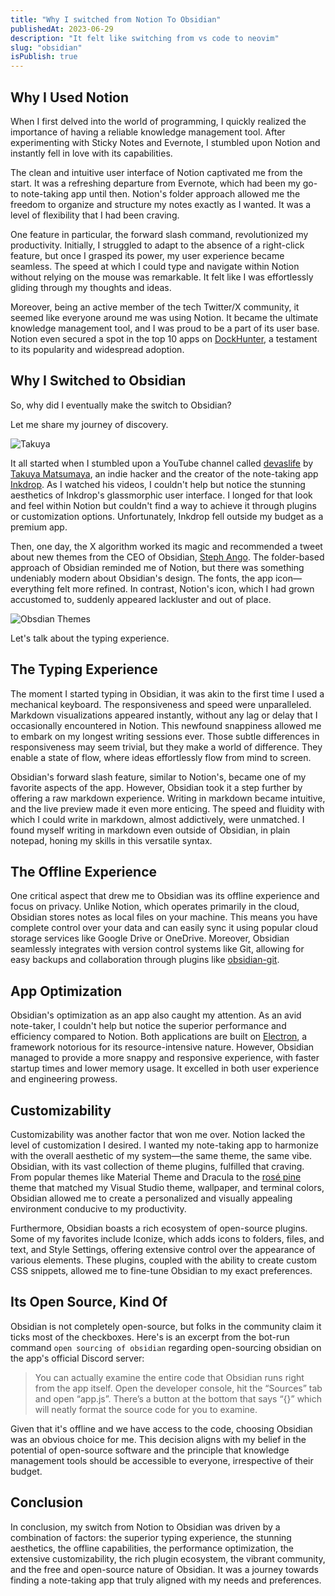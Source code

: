 ```yaml
---
title: "Why I switched from Notion To Obsidian"
publishedAt: 2023-06-29
description: "It felt like switching from vs code to neovim"
slug: "obsidian"
isPublish: true
---
```


## Why I Used Notion

When I first delved into the world of programming, I quickly realized the importance of having a reliable knowledge management tool. After experimenting with Sticky Notes and Evernote, I stumbled upon Notion and instantly fell in love with its capabilities.

The clean and intuitive user interface of Notion captivated me from the start. It was a refreshing departure from Evernote, which had been my go-to note-taking app until then. Notion's folder approach allowed me the freedom to organize and structure my notes exactly as I wanted. It was a level of flexibility that I had been craving.

One feature in particular, the forward slash command, revolutionized my productivity. Initially, I struggled to adapt to the absence of a right-click feature, but once I grasped its power, my user experience became seamless. The speed at which I could type and navigate within Notion without relying on the mouse was remarkable. It felt like I was effortlessly gliding through my thoughts and ideas.

Moreover, being an active member of the tech Twitter/X community, it seemed like everyone around me was using Notion. It became the ultimate knowledge management tool, and I was proud to be a part of its user base. Notion even secured a spot in the top 10 apps on [DockHunter](https://www.dockhunt.com/apps), a testament to its popularity and widespread adoption.

## Why I Switched to Obsidian

So, why did I eventually make the switch to Obsidian?

Let me share my journey of discovery.

![Takuya](https://i.ibb.co/dJH1tpM/Pasted-image-20231204100843.png)

It all started when I stumbled upon a YouTube channel called [devaslife](https://www.youtube.com/@devaslife) by [Takuya Matsumaya](https://twitter.com/inkdrop_app?lang=en), an indie hacker and the creator of the note-taking app [Inkdrop](https://www.inkdrop.app/). As I watched his videos, I couldn't help but notice the stunning aesthetics of Inkdrop's glassmorphic user interface. I longed for that look and feel within Notion but couldn't find a way to achieve it through plugins or customization options. Unfortunately, Inkdrop fell outside my budget as a premium app.

Then, one day, the X algorithm worked its magic and recommended a tweet about new themes from the CEO of Obsidian, [Steph Ango](https://twitter.com/kepano). The folder-based approach of Obsidian reminded me of Notion, but there was something undeniably modern about Obsidian's design. The fonts, the app icon—everything felt more refined. In contrast, Notion's icon, which I had grown accustomed to, suddenly appeared lackluster and out of place.

![Obsdian Themes](https://i.ibb.co/cNmQJh0/Pasted-image-20231204101806.png)

Let's talk about the typing experience.

## The Typing Experience

The moment I started typing in Obsidian, it was akin to the first time I used a mechanical keyboard. The responsiveness and speed were unparalleled. Markdown visualizations appeared instantly, without any lag or delay that I occasionally encountered in Notion. This newfound snappiness allowed me to embark on my longest writing sessions ever. Those subtle differences in responsiveness may seem trivial, but they make a world of difference. They enable a state of flow, where ideas effortlessly flow from mind to screen.

Obsidian's forward slash feature, similar to Notion's, became one of my favorite aspects of the app. However, Obsidian took it a step further by offering a raw markdown experience. Writing in markdown became intuitive, and the live preview made it even more enticing. The speed and fluidity with which I could write in markdown, almost addictively, were unmatched. I found myself writing in markdown even outside of Obsidian, in plain notepad, honing my skills in this versatile syntax.

## The Offline Experience

One critical aspect that drew me to Obsidian was its offline experience and focus on privacy. Unlike Notion, which operates primarily in the cloud, Obsidian stores notes as local files on your machine. This means you have complete control over your data and can easily sync it using popular cloud storage services like Google Drive or OneDrive. Moreover, Obsidian seamlessly integrates with version control systems like Git, allowing for easy backups and collaboration through plugins like [obsidian-git](https://github.com/denolehov/obsidian-git).

## App Optimization

Obsidian's optimization as an app also caught my attention. As an avid note-taker, I couldn't help but notice the superior performance and efficiency compared to Notion. Both applications are built on [Electron](https://electronjs.org/), a framework notorious for its resource-intensive nature. However, Obsidian managed to provide a more snappy and responsive experience, with faster startup times and lower memory usage. It excelled in both user experience and engineering prowess.

## Customizability

Customizability was another factor that won me over. Notion lacked the level of customization I desired. I wanted my note-taking app to harmonize with the overall aesthetic of my system—the same theme, the same vibe. Obsidian, with its vast collection of theme plugins, fulfilled that craving. From popular themes like Material Theme and Dracula to the [rosé pine](https://rosepinetheme.com/) theme that matched my Visual Studio theme, wallpaper, and terminal colors, Obsidian allowed me to create a personalized and visually appealing environment conducive to my productivity.

Furthermore, Obsidian boasts a rich ecosystem of open-source plugins. Some of my favorites include Iconize, which adds icons to folders, files, and text, and Style Settings, offering extensive control over the appearance of various elements. These plugins, coupled with the ability to create custom CSS snippets, allowed me to fine-tune Obsidian to my exact preferences.

## Its Open Source, Kind Of

Obsidian is not completely open-source, but folks in the community claim it ticks most of the checkboxes. Here's is an excerpt from the bot-run command `open sourcing of obsidian` regarding open-sourcing obsidian on the app's official Discord server:

> You can actually examine the entire code that Obsidian runs right from the app itself. Open the developer console, hit the “Sources” tab and open “app.js”. There’s a button at the bottom that says “{}” which will neatly format the source code for you to examine.

Given that it's offline and we have access to the code, choosing Obsidian was an obvious choice for me. This decision aligns with my belief in the potential of open-source software and the principle that knowledge management tools should be accessible to everyone, irrespective of their budget.

## Conclusion

In conclusion, my switch from Notion to Obsidian was driven by a combination of factors: the superior typing experience, the stunning aesthetics, the offline capabilities, the performance optimization, the extensive customizability, the rich plugin ecosystem, the vibrant community, and the free and open-source nature of Obsidian. It was a journey towards finding a note-taking app that truly aligned with my needs and preferences.
